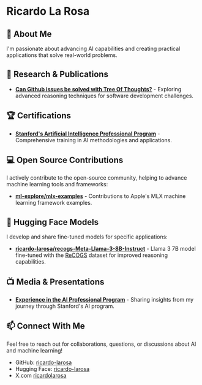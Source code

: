 # Ricardo La Rosa

## 👋 About Me

I'm passionate about advancing AI capabilities and creating practical applications that solve real-world problems.

## 🔬 Research & Publications

- [**Can Github issues be solved with Tree Of Thoughts?**](https://arxiv.org/abs/2405.13057) - Exploring advanced reasoning techniques for software development challenges.

## 🏆 Certifications

- [**Stanford's Artificial Intelligence Professional Program**](https://digitalcredential.stanford.edu/check/DE94E2E3988B531B2A22D9EFBAD45917FFFD6BE483D98BCE3EC662EE31C32359MWdIVUpqa2JUeGcrY2NqTGdqVWp4b0pKUnFUa1FubE4vZzJiOVhQNGhWQXE4ZWdV) - Comprehensive training in AI methodologies and applications.

## 💻 Open Source Contributions

I actively contribute to the open-source community, helping to advance machine learning tools and frameworks:

- [**ml-explore/mlx-examples**](https://github.com/ml-explore/mlx-examples/pulls?q=is%3Apr+is%3Aclosed+author%3Aricardo-larosa) - Contributions to Apple's MLX machine learning framework examples.

## 🤗 Hugging Face Models

I develop and share fine-tuned models for specific applications:

- [**ricardo-larosa/recogs-Meta-Llama-3-8B-Instruct**](https://huggingface.co/ricardo-larosa/recogs-Meta-Llama-3-8B-Instruct) - Llama 3 7B model fine-tuned with the [ReCOGS](https://arxiv.org/abs/2303.13716) dataset for improved reasoning capabilities.

## 📺 Media & Presentations

- [**Experience in the AI Professional Program**](https://youtu.be/rF_9vIQRF_s?si=ydz0nn6hNV7eFUrX) - Sharing insights from my journey through Stanford's AI program.

## 📫 Connect With Me

Feel free to reach out for collaborations, questions, or discussions about AI and machine learning!

- GitHub: [ricardo-larosa](https://github.com/ricardo-larosa)
- Hugging Face: [ricardo-larosa](https://huggingface.co/ricardo-larosa)
- X.com [ricardolarosa](https://x.com/ricardolarosa)
